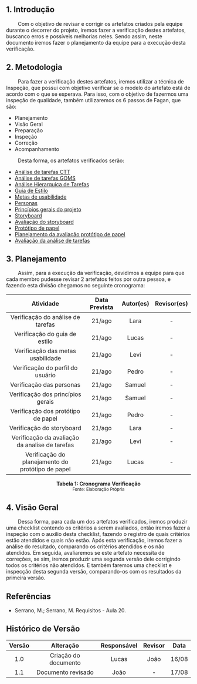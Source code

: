 ## 1. Introdução
&emsp;&emsp; Com o objetivo de revisar e corrigir os artefatos criados pela equipe durante o decorrer do projeto, iremos fazer a verificação destes artefatos, buscanco erros e possíveis melhorias neles. Sendo assim, neste documento iremos fazer o planejamento da equipe para a execução desta verificação. 

## 2. Metodologia

&emsp;&emsp; Para fazer a verificação destes artefatos, iremos utilizar a técnica de Inspeção, que possui com objetivo verificar se  o modelo do artefato está de acordo com o que se esperava. Para isso, com o objetivo de fazermos uma inspeção de qualidade, também utilizaremos os 6 passos de Fagan, que são:

- Planejamento
- Visão Geral
- Preparação
- Inspeção
- Correção
- Acompanhamento

&emsp;&emsp; Desta forma, os artefatos verificados serão:

- [Análise de tarefas CTT](../analiseRequisitos/AnaliseDeTarefas/analiseTarefa_CTT.md)
- [Análise de tarefas GOMS](../analiseRequisitos/AnaliseDeTarefas/analiseTarefa_Goms.md)
- [Análise Hierarquica de Tarefas](../analiseRequisitos/AnaliseDeTarefas/analiseTarefas.md)
- [Guia de Estilo](../analiseRequisitos/guiaDeEstilo.md)
- [Metas de usabilidade](../analiseRequisitos/metas_Usabilidade.md)
- [Personas](../analiseRequisitos/personas.md)
- [Princípios gerais do projeto](../analiseRequisitos/principiosGerais.md)
- [Storyboard](../storyboard/storyboard.md)
- [Avaliação do storyboard](../storyboard/resultados.md)
- [Protótipo de papel]()
- [Planejamento da avaliação protótipo de papel](../prototipo_papel_doc/PlanejamentoAvaliPropPapel.md)
- [Avaliação da análise de tarefas](../analiseDeTarefas/planejamentoAvaliacao.md)

## 3. Planejamento
&emsp;&emsp; Assim, para a execução da verificação, devidimos a equipe para que cada membro pudesse revisar 2 artefatos feitos por outra pessoa, e fazendo esta divisão chegamos no seguinte cronograma:

|           Atividade          |    Data Prevista   | Autor(es) | Revisor(es) |
|:----------------------------:|:----------:|  :-------: | :---------: |
| Verificação do análise de tarefas    |        21/ago    | Lara | - |
| Verificação do guia de estilo     |        21/ago    |Lucas| - |
| Verificação das metas usabilidade     |        21/ago    | Levi  | - |
| Verificação do perfil do usuário     |        21/ago    | Pedro | - |
| Verificação das personas     |        21/ago    | Samuel | - |
| Verificação dos princípios gerais     |        21/ago    | Samuel | - |
| Verificação dos protótipo de papel     |        21/ago    | Pedro | - |
| Verificação do storyboard    |        21/ago    | Lara | - |
| Verificação da avaliação da analise de tarefas    |        21/ago    | Levi | - |
| Verificação do planejamento do protótipo de papel    |   21/ago | Lucas | - |

<figcaption align='center'>
    <b>Tabela 1: Cronograma Verificação </b>
    <br><small> Fonte: Elaboração Própria </small>
</figcaption>

## 4. Visão Geral
&emsp;&emsp; Dessa forma, para cada um dos artefatos verificados, iremos produzir uma checklist contendo os critérios a serem avaliados, então iremos fazer a inspeção com o auxílio desta checklist, fazendo o registro de quais critérios estão atendidos e quais não estão. Após esta verificação, iremos fazer a análise do resultado, comparando os critérios atendidos e os não atendidos. Em seguida, avaliaremos se este artefato necessita de correções, se sim, iremos produzir uma segunda versão dele corrigindo todos os critérios não atendidos. E também faremos uma checklist e inspecção desta segunda versão, comparando-os com os resultados da primeira versão.

## Referências
- Serrano, M.; Serrano, M. Requisitos - Aula 20.

## Histórico de Versão

| Versão |      Alteração       |     Responsável      |    Revisor    | Data  |
| :----: | :------------------: | :------------------: | :-----------: | :---: |
|  1.0   |       Criação do documento          |    Lucas     |     João     | 16/08 |
|  1.1   |       Documento revisado          |    João     |     -     | 17/08 |
